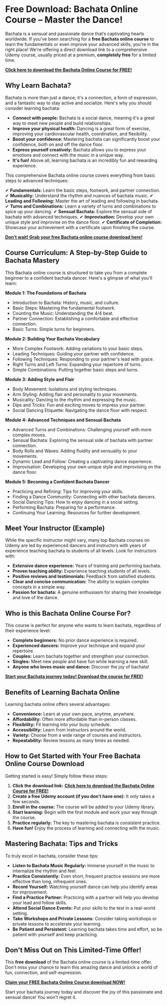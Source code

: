 # Free Download: Bachata Online Course – Master the Dance!

Bachata is a sensual and passionate dance that’s captivating hearts worldwide. If you've been searching for a **free Bachata online course** to learn the fundamentals or even improve your advanced skills, you're in the right place! We're offering a direct download link to a comprehensive Udemy course, usually priced at a premium, **completely free** for a limited time.

[**Click here to download the Bachata Online Course for FREE!**](https://udemywork.com/bachata-online-course)

## Why Learn Bachata?

Bachata is more than just a dance; it's a connection, a form of expression, and a fantastic way to stay active and socialize. Here's why you should consider learning bachata:

*   **Connect with people:** Bachata is a social dance, meaning it's a great way to meet new people and build relationships.
*   **Improve your physical health:** Dancing is a great form of exercise, improving your cardiovascular health, coordination, and flexibility.
*   **Boost your confidence:** Mastering bachata can significantly boost your confidence, both on and off the dance floor.
*   **Express yourself creatively:** Bachata allows you to express your emotions and connect with the music in a unique way.
*   **It's fun!** Above all, learning bachata is an incredibly fun and rewarding experience.

This comprehensive Bachata online course covers everything from basic steps to advanced techniques:

✔ **Fundamentals:** Learn the basic steps, footwork, and partner connection.
✔ **Musicality:** Understand the rhythm and nuances of bachata music.
✔ **Leading and Following:** Master the art of leading and following in bachata.
✔ **Turns and Combinations:** Learn a variety of turns and combinations to spice up your dancing.
✔ **Sensual Bachata:** Explore the sensual side of bachata with advanced techniques.
✔ **Improvisation:** Develop your own unique style and improvise on the dance floor.
✔ **Certificate of Completion:** Showcase your achievement with a certificate upon finishing the course.

[**Don't wait! Grab your free Bachata online course download here!**](https://udemywork.com/bachata-online-course)

## Course Curriculum: A Step-by-Step Guide to Bachata Mastery

This Bachata online course is structured to take you from a complete beginner to a confident bachata dancer. Here's a glimpse of what you'll learn:

**Module 1: The Foundations of Bachata**

*   Introduction to Bachata: History, music, and culture.
*   Basic Steps: Mastering the fundamental footwork.
*   Counting the Music: Understanding the 4/4 beat.
*   Partner Connection: Establishing a comfortable and effective connection.
*   Basic Turns: Simple turns for beginners.

**Module 2: Building Your Bachata Vocabulary**

*   More Complex Footwork: Adding variations to your basic steps.
*   Leading Techniques: Guiding your partner with confidence.
*   Following Techniques: Responding to your partner's lead with grace.
*   Right Turns and Left Turns: Expanding your repertoire of turns.
*   Simple Combinations: Putting together basic steps and turns.

**Module 3: Adding Style and Flair**

*   Body Movement: Isolations and styling techniques.
*   Arm Styling: Adding flair and personality to your movements.
*   Musicality: Dancing to the rhythm and expressing the music.
*   Dips and Tricks: Fun and exciting moves to impress your partner.
*   Social Dancing Etiquette: Navigating the dance floor with respect.

**Module 4: Advanced Techniques and Sensual Bachata**

*   Advanced Turns and Combinations: Challenging yourself with more complex moves.
*   Sensual Bachata: Exploring the sensual side of bachata with partner connection.
*   Body Rolls and Waves: Adding fluidity and sensuality to your movements.
*   Dynamic Lead and Follow: Creating a captivating dance experience.
*   Improvisation: Developing your own unique style and improvising on the dance floor.

**Module 5: Becoming a Confident Bachata Dancer**

*   Practicing and Refining: Tips for improving your skills.
*   Finding a Dance Community: Connecting with other bachata dancers.
*   Social Dancing Tips: How to enjoy dancing in a social setting.
*   Performing Bachata: Preparing for a performance.
*   Continuing Your Learning: Resources for further development.

## Meet Your Instructor (Example)

While the specific instructor might vary, many top Bachata courses on Udemy are led by experienced dancers and instructors with years of experience teaching bachata to students of all levels. Look for instructors with:

*   **Extensive dance experience:** Years of training and performing bachata.
*   **Proven teaching ability:** Experience teaching students of all levels.
*   **Positive reviews and testimonials:** Feedback from satisfied students.
*   **Clear and concise communication:** The ability to explain complex concepts in a simple way.
*   **Passion for bachata:** A genuine enthusiasm for sharing their knowledge and love of the dance.

## Who is this Bachata Online Course For?

This course is perfect for anyone who wants to learn bachata, regardless of their experience level:

*   **Complete beginners:** No prior dance experience is required.
*   **Experienced dancers:** Improve your technique and expand your repertoire.
*   **Couples:** Learn bachata together and strengthen your connection.
*   **Singles:** Meet new people and have fun while learning a new skill.
*   **Anyone who loves music and dance:** Discover the joy of bachata!

[**Start your Bachata journey today! Download the course for FREE!**](https://udemywork.com/bachata-online-course)

## Benefits of Learning Bachata Online

Learning bachata online offers several advantages:

*   **Convenience:** Learn at your own pace, anytime, anywhere.
*   **Affordability:** Often more affordable than in-person classes.
*   **Flexibility:** Fit learning into your busy schedule.
*   **Accessibility:** Learn from instructors around the world.
*   **Variety:** Choose from a wide range of courses and instructors.
*   **Repeatability:** Review lessons as many times as needed.

## How to Get Started with Your Free Bachata Online Course Download

Getting started is easy! Simply follow these steps:

1.  **Click the download link:** [**Click here to download the Bachata Online Course for FREE!**](https://udemywork.com/bachata-online-course)
2.  **Create a free Udemy account (if you don't have one):** It only takes a few seconds.
3.  **Enroll in the course:** The course will be added to your Udemy library.
4.  **Start learning:** Begin with the first module and work your way through the course.
5.  **Practice regularly:** The key to mastering bachata is consistent practice.
6.  **Have fun!** Enjoy the process of learning and connecting with the music.

## Mastering Bachata: Tips and Tricks

To truly excel in bachata, consider these tips:

*   **Listen to Bachata Music Regularly:** Immerse yourself in the music to internalize the rhythm and feel.
*   **Practice Consistently:** Even short, frequent practice sessions are more effective than long, infrequent ones.
*   **Record Yourself:** Watching yourself dance can help you identify areas for improvement.
*   **Find a Practice Partner:** Practicing with a partner will help you develop your lead and follow skills.
*   **Attend Social Dance Events:** Put your skills to the test in a real-world setting.
*   **Take Workshops and Private Lessons:** Consider taking workshops or private lessons to accelerate your learning.
*   **Be Patient and Persistent:** Learning bachata takes time and effort, so be patient with yourself and keep practicing.

## Don't Miss Out on This Limited-Time Offer!

This **free download** of the Bachata online course is a limited-time offer. Don't miss your chance to learn this amazing dance and unlock a world of fun, connection, and self-expression.

[**Claim your FREE Bachata Online Course download NOW!**](https://udemywork.com/bachata-online-course)

Start your bachata journey today and discover the joy of this passionate and sensual dance! You won't regret it.
